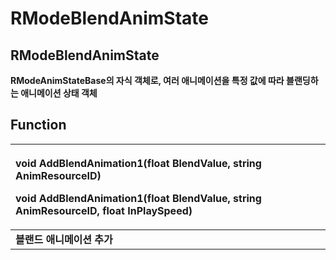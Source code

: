 # RModeBlendAnimState

## **RModeBlendAnimState**

**RModeAnimStateBase의 자식 객체로, 여러 애니메이션을 특정 값에 따라 블랜딩하는 애니메이션 상태 객체**

## **Function**

<table>
  <thead>
    <tr>
      <th style="text-align:left">
        <p><b>void AddBlendAnimation1(float BlendValue, string AnimResourceID)</b>
        </p>
        <p><b>void AddBlendAnimation1(float BlendValue, string AnimResourceID, float InPlaySpeed)</b>
        </p>
      </th>
    </tr>
  </thead>
  <tbody>
    <tr>
      <td style="text-align:left"><b>&#xBE14;&#xB79C;&#xB4DC; &#xC560;&#xB2C8;&#xBA54;&#xC774;&#xC158; &#xCD94;&#xAC00;</b>
      </td>
    </tr>
  </tbody>
</table>